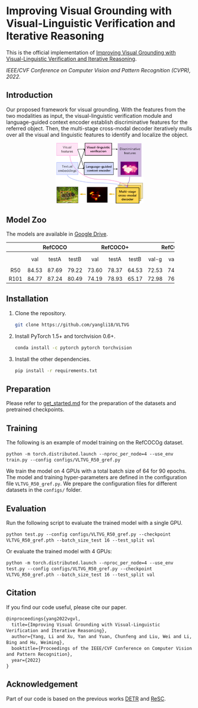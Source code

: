 Improving Visual Grounding with Visual-Linguistic Verification and Iterative Reasoning
========
This is the official implementation of [Improving Visual Grounding with Visual-Linguistic Verification and Iterative Reasoning](https://arxiv.org/abs/2205.00272).

*IEEE/CVF Conference on Computer Vision and Pattern Recognition (CVPR), 2022.*

## Introduction
Our proposed framework for visual grounding. With the features from the two modalities as input, the visual-linguistic verification module and language-guided context encoder establish discriminative features for the referred object. Then, the multi-stage cross-modal decoder iteratively mulls over all the visual and linguistic features to identify and localize the object.

<p align="center">
  <img src="./docs/intro.png" width="46.8%"/>
</p>




## Model Zoo

The models are available in [Google Drive](https://drive.google.com/drive/folders/1fZsUYV3T2ltw_sLBTXFMmFNIyIKOCM2I?usp=sharing).

<table style="width:90%; text-align:center">
<thead>
  <tr>
    <th></th>
    <th colspan="3">RefCOCO</th>
    <th colspan="3">RefCOCO+ </th>
    <th colspan="3">RefCOCOg </th>
    <th>ReferItGame</th>
    <th>Flickr30k</th>
  </tr>
</thead>
<tbody>
  <tr>
    <td></td>
    <td>val</td>
    <td>testA</td>
    <td>testB</td>
    <td>val</td>
    <td>testA</td>
    <td>testB</td>
    <td>val-g</td>
    <td>val-u</td>
    <td>test-u</td>
    <td>test</td>
    <td>test</td>
  </tr>
  <tr>
    <td>R50</td>
    <td>84.53</td>
    <td>87.69</td>
    <td>79.22</td>
    <td>73.60</td>
    <td>78.37</td>
    <td>64.53</td>
    <td>72.53</td>
    <td>74.90</td>
    <td>73.88</td>
    <td>71.60</td>
    <td>79.18</td>
  </tr>
  <tr>
    <td>R101</td>
    <td>84.77</td>
    <td>87.24</td>
    <td>80.49</td>
    <td>74.19</td>
    <td>78.93</td>
    <td>65.17</td>
    <td>72.98</td>
    <td>76.04</td>
    <td>74.18</td>
    <td>71.98</td>
    <td>79.84</td>
  </tr>
</tbody>
</table>




## Installation
1. Clone the repository.
    ```bash
    git clone https://github.com/yangli18/VLTVG
    ```

2. Install PyTorch 1.5+ and torchvision 0.6+.
    ```bash
    conda install -c pytorch pytorch torchvision
    ```

3. Install the other dependencies.
    ```bash
    pip install -r requirements.txt
    ```




## Preparation
Please refer to [get_started.md](docs/get_started.md) for the preparation of the datasets and pretrained checkpoints.




## Training

The following is an example of model training on the RefCOCOg dataset.
```
python -m torch.distributed.launch --nproc_per_node=4 --use_env train.py --config configs/VLTVG_R50_gref.py
```
We train the model on 4 GPUs with a total batch size of 64 for 90 epochs. 
The model and training hyper-parameters are defined in the configuration file ``VLTVG_R50_gref.py``. 
We prepare the configuration files for different datasets in the ``configs/`` folder. 




## Evaluation
Run the following script to evaluate the trained model with a single GPU.
```
python test.py --config configs/VLTVG_R50_gref.py --checkpoint VLTVG_R50_gref.pth --batch_size_test 16 --test_split val
```
Or evaluate the trained model with 4 GPUs:
```
python -m torch.distributed.launch --nproc_per_node=4 --use_env test.py --config configs/VLTVG_R50_gref.py --checkpoint VLTVG_R50_gref.pth --batch_size_test 16 --test_split val
```




## Citation
If you find our code useful, please cite our paper. 
```
@inproceedings{yang2022vgvl,
  title={Improving Visual Grounding with Visual-Linguistic Verification and Iterative Reasoning},
  author={Yang, Li and Xu, Yan and Yuan, Chunfeng and Liu, Wei and Li, Bing and Hu, Weiming},
  booktitle={Proceedings of the IEEE/CVF Conference on Computer Vision and Pattern Recognition},
  year={2022}
}
```




## Acknowledgement
Part of our code is based on the previous works [DETR](https://github.com/facebookresearch/detr) and [ReSC](https://github.com/zyang-ur/ReSC).